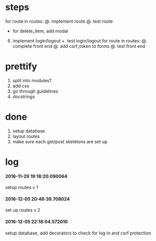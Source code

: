 # steps
for route in routes:
    @. implement route
    @. test route
- for delete_item, add modal
6. implement login/logout
    +. test login/logout
for route in routes:
    @. complete front end
    @. add csrf_token to forms
    @. test front end

# prettify
1. split into modules?
2. add css
3. go through guidelines
4. docstrings

# done
1. setup database
2. layout routes
3. make sure each get/post skeletons are set up

# log
#### 2016-11-29 19:18:20.090064
setup routes v 1
#### 2016-12-05 20:46:39.708024
set up routes v 2
#### 2016-12-05 22:18:04.572010
setup database, add decorators to check for log in and csrf protection
